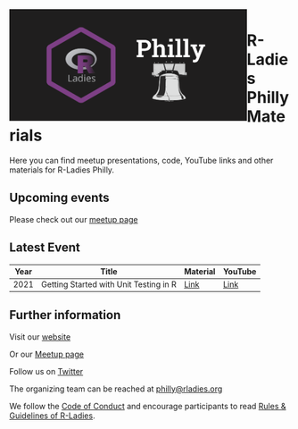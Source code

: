 
<img align='left' height="200" src='./logo/RLadiesPhilly.png'>


# R-Ladies Philly Materials
Here you can find meetup presentations, code, YouTube links and other materials for R-Ladies Philly.

## Upcoming events
Please check out our [meetup page](https://www.meetup.com/rladies-philly/)


## Latest Event
| Year | Title | Material | YouTube |
|------|-------|------|---------|
| 2021 | Getting Started with Unit Testing in R | [Link](2021/2021_11/2021_11_slides.pdf)  | [Link](https://youtu.be/4bPekjzIYiU) |







## Further information

Visit our [website](https://rladiesphilly.org/)

Or our [Meetup page](https://www.meetup.com/rladies-philly/)

Follow us on [Twitter](https://twitter.com/RLadiesPhilly)

The organizing team can be reached at philly@rladies.org

We follow the [Code of Conduct](https://github.com/rladies/starter-kit/wiki/Code-of-Conduct) and encourage participants to read [Rules & Guidelines of R-Ladies](https://github.com/rladies/starter-kit/blob/master/R-Ladies_RulesGuidelines.pdf).

